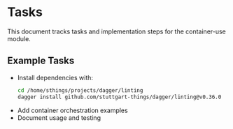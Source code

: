 # Tasks

This document tracks tasks and implementation steps for the container-use module.

## Example Tasks
- Install dependencies with:
  ```bash
  cd /home/sthings/projects/dagger/linting
  dagger install github.com/stuttgart-things/dagger/linting@v0.36.0
  ```
- Add container orchestration examples
- Document usage and testing
